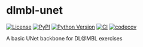 # dlmbl-unet

[![License](https://img.shields.io/pypi/l/dlmbl-unet.svg?color=green)](https://github.com/msschwartz21/dlmbl-unet/raw/main/LICENSE)
[![PyPI](https://img.shields.io/pypi/v/dlmbl-unet.svg?color=green)](https://pypi.org/project/dlmbl-unet)
[![Python Version](https://img.shields.io/pypi/pyversions/dlmbl-unet.svg?color=green)](https://python.org)
[![CI](https://github.com/msschwartz21/dlmbl-unet/actions/workflows/ci.yml/badge.svg)](https://github.com/msschwartz21/dlmbl-unet/actions/workflows/ci.yml)
[![codecov](https://codecov.io/gh/msschwartz21/dlmbl-unet/branch/main/graph/badge.svg)](https://codecov.io/gh/msschwartz21/dlmbl-unet)

A basic UNet backbone for DL@MBL exercises
